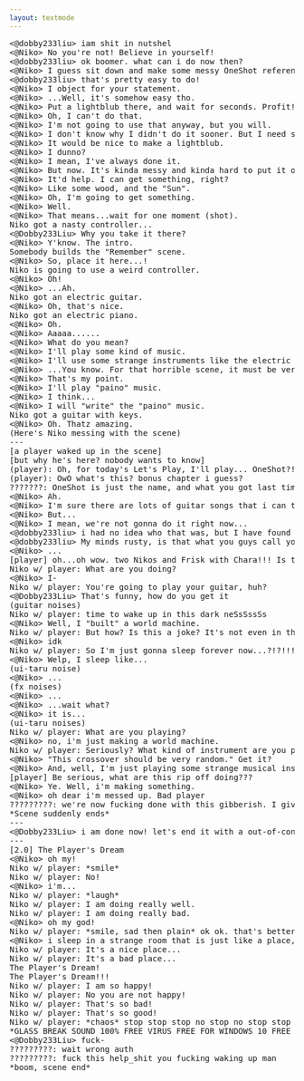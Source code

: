 ```yaml
---
layout: textmode
---
```

<pre>
<@dobby233liu> iam shit in nutshel
<@Niko> No you're not! Believe in yourself!
<@dobby233liu> ok boomer. what can i do now then?
<@Niko> I guess sit down and make some messy OneShot references?
<@dobby233liu> that's pretty easy to do!
<@Niko> I object for your statement.
<@Niko> ...Well, it's somehow easy tho.
<@Niko> Put a lightblub there, and wait for seconds. Profit!
<@Niko> Oh, I can't do that.
<@Niko> I'm not going to use that anyway, but you will.
<@Niko> I don't know why I didn't do it sooner. But I need something for that.
<@Niko> It would be nice to make a lightblub.
<@Niko> I dunno?
<@Niko> I mean, I've always done it.
<@Niko> But now. It's kinda messy and kinda hard to put it on.
<@Niko> It'd help. I can get something, right?
<@Niko> Like some wood, and the "Sun".
<@Niko> Oh, I'm going to get something.
<@Niko> Well.
<@Niko> That means...wait for one moment (shot).
Niko got a nasty controller...
<@Dobby233Liu> Why you take it there?
<@Niko> Y'know. The intro.
Somebody builds the "Remember" scene.
<@Niko> So, place it here...!
Niko is going to use a weird controller.
<@Niko> Oh!
<@Niko> ...Ah.
Niko got an electric guitar.
<@Niko> Oh, that's nice.
Niko got an electric piano.
<@Niko> Oh.
<@Niko> Aaaaa......
<@Niko> What do you mean?
<@Niko> I'll play some kind of music.
<@Niko> I'll use some strange instruments like the electric guitar and that will probably...be a bit too...
<@Niko> ...You know. For that horrible scene, it must be very weird.
<@Niko> That's my point.
<@Niko> I'll play "paino" music.
<@Niko> I think...
<@Niko> I will "write" the "paino" music.
Niko got a guitar with keys.
<@Niko> Oh. Thatz amazing.
(Here's Niko messing with the scene)
---
[a player waked up in the scene]
[but why he's here? nobody wants to know]
(player): Oh, for today's Let's Play, I'll play... OneShot?!
(player): OwO what's this? bonus chapter i guess?
???????: OneShot is just the name, and what you got last time is just an ending for the story.
<@Niko> Ah.
<@Niko> I'm sure there are lots of guitar songs that i can think of!
<@Niko> But...
<@Niko> I mean, we're not gonna do it right now...
<@dobby233liu> i had no idea who that was, but I have found out that it's an player.
<@dobby233liu> My minds rusty, is that what you guys call yourself?
<@Niko> ...
[player] oh...oh wow. two Nikos and Frisk with Chara!!! Is this a joke?! Haven't seen this from anywhere!
Niko w/ player: What are you doing?
<@Niko> I-
Niko w/ player: You're going to play your guitar, huh?
<@Dobby233Liu> That's funny, how do you get it
(guitar noises)
Niko w/ player: time to wake up in this dark neSsSssSs
<@Niko> Well, I "built" a world machine.
Niko w/ player: But how? Is this a joke? It's not even in the scr- I mean, you're not The Author.
<@Niko> idk
Niko w/ player: So I'm just gonna sleep forever now...?!?!!!
<@Niko> Welp, I sleep like...
(ui-taru noise)
<@Niko> ...
(fx noises)
<@Niko> ...
<@Niko> ...wait what?
<@Niko> it is...
(ui-taru noises)
Niko w/ player: What are you playing?
<@Niko> no, i'm just making a world machine.
Niko w/ player: Seriously? What kind of instrument are you playing?
<@Niko> "This crossover should be very random." Get it?
<@Niko> And, well, I'm just playing some strange musical instruments.
[player] Be serious, what are this rip off doing???
<@Niko> Ye. Well, i'm making something.
<@Niko> oh dear i'm messed up. Bad player
?????????: we're now fucking done with this gibberish. I give up
*Scene suddenly ends*
---
<@Dobby233Liu> i am done now! let's end it with a out-of-control BS.
---
[2.0] The Player's Dream
<@Niko> oh my!
Niko w/ player: *smile*
Niko w/ player: No!
<@Niko> i'm...
Niko w/ player: *laugh*
Niko w/ player: I am doing really well.
Niko w/ player: I am doing really bad.
<@Niko> oh my god!
Niko w/ player: *smile, sad then plain* ok ok. that's better
<@Niko> i sleep in a strange room that is just like a place, but who are you...
Niko w/ player: It's a nice place...
Niko w/ player: It's a bad place...
The Player's Dream!
The Player's Dream!!!
Niko w/ player: I am so happy!
Niko w/ player: No you are not happy!
Niko w/ player: That's so bad!
Niko w/ player: That's so good!
Niko w/ player: *chaos* stop stop stop no stop no stop stop no stop nono stop no.....
*GLASS BREAK SOUND 100% FREE VIRUS FREE FOR WINDOWS 10 FREE DOWNLOAD glass.mp3.mp3.ogg*
<@Dobby233Liu> fuck-
?????????: wait wrong auth
?????????: fuck this help_shit you fucking waking up man
*boom, scene end*
</pre>
